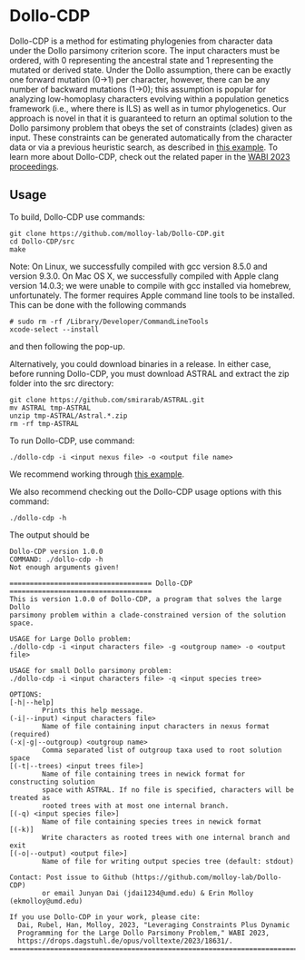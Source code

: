 Dollo-CDP
=========
Dollo-CDP is a method for estimating phylogenies from character data under the Dollo parsimony criterion score. 
The input characters must be ordered, with 0 representing the ancestral state and 1 representing the mutated or derived state. 
Under the Dollo assumption, there can be exactly one forward mutation (0->1) per character, however, there can be any number of backward mutations (1->0); this assumption is popular for analyzing low-homoplasy characters evolving within a population genetics framework (i.e., where there is ILS) as well as in tumor phylogenetics.
Our approach is novel in that it is guaranteed to return an optimal solution to the Dollo parsimony problem that obeys the set of constraints (clades) given as input.
These constraints can be generated automatically from the character data or via a previous heuristic search, as described in [this example](example/README.md).
To learn more about Dollo-CDP, check out the related paper in the [WABI 2023 proceedings](https://drops.dagstuhl.de/opus/volltexte/2023/18631).

Usage
-----

To build, Dollo-CDP use commands:
```
git clone https://github.com/molloy-lab/Dollo-CDP.git
cd Dollo-CDP/src
make
```
Note: On Linux, we successfully compiled with gcc version 8.5.0 and version 9.3.0. On Mac OS X, we successfully compiled with Apple clang version 14.0.3; we were unable to compile with gcc installed via homebrew, unfortunately. The former requires Apple command line tools to be installed. This can be done with the following commands
```
# sudo rm -rf /Library/Developer/CommandLineTools
xcode-select --install
```
and then following the pop-up.

Alternatively, you could download binaries in a release. In either case, before running Dollo-CDP, you must download ASTRAL and extract the zip folder into the src directory:
```
git clone https://github.com/smirarab/ASTRAL.git
mv ASTRAL tmp-ASTRAL
unzip tmp-ASTRAL/Astral.*.zip
rm -rf tmp-ASTRAL
```

To run Dollo-CDP, use command:
```
./dollo-cdp -i <input nexus file> -o <output file name>
```
We recommend working through [this example](example/README.md).

We also recommend checking out the Dollo-CDP usage options with this command:
```
./dollo-cdp -h
```
The output should be
```
Dollo-CDP version 1.0.0
COMMAND: ./dollo-cdp -h 
Not enough arguments given!

=================================== Dollo-CDP ===================================
This is version 1.0.0 of Dollo-CDP, a program that solves the large Dollo
parsimony problem within a clade-constrained version of the solution space.

USAGE for Large Dollo problem:
./dollo-cdp -i <input characters file> -g <outgroup name> -o <output file>

USAGE for small Dollo parsimony problem:
./dollo-cdp -i <input characters file> -q <input species tree>

OPTIONS:
[-h|--help]
        Prints this help message.
(-i|--input) <input characters file>
        Name of file containing input characters in nexus format (required)
(-x|-g|--outgroup) <outgroup name>
        Comma separated list of outgroup taxa used to root solution space
[(-t|--trees) <input trees file>]
        Name of file containing trees in newick format for constructing solution
        space with ASTRAL. If no file is specified, characters will be treated as
        rooted trees with at most one internal branch.
[(-q) <input species file>]
        Name of file containing species trees in newick format
[(-k)]
        Write characters as rooted trees with one internal branch and exit
[(-o|--output) <output file>]
        Name of file for writing output species tree (default: stdout)

Contact: Post issue to Github (https://github.com/molloy-lab/Dollo-CDP)
        or email Junyan Dai (jdai1234@umd.edu) & Erin Molloy (ekmolloy@umd.edu)

If you use Dollo-CDP in your work, please cite:
  Dai, Rubel, Han, Molloy, 2023, "Leveraging Constraints Plus Dynamic
  Programming for the Large Dollo Parsimony Problem," WABI 2023,
  https://drops.dagstuhl.de/opus/volltexte/2023/18631/.
================================================================================
```

